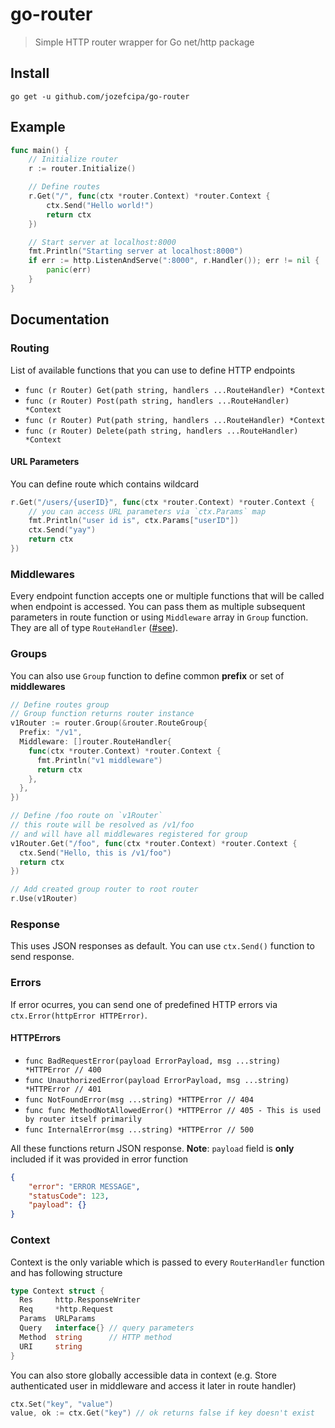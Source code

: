 # go-router
> Simple HTTP router wrapper for Go net/http package

## Install
`go get -u github.com/jozefcipa/go-router`

## Example
```go
func main() {
    // Initialize router
    r := router.Initialize()

    // Define routes
    r.Get("/", func(ctx *router.Context) *router.Context {
        ctx.Send("Hello world!")
        return ctx
    })

    // Start server at localhost:8000
    fmt.Println("Starting server at localhost:8000")
    if err := http.ListenAndServe(":8000", r.Handler()); err != nil {
        panic(err)
    }
}
```
## Documentation

### <a name="routing">Routing</a>
List of available functions that you can use to define HTTP endpoints

  - `func (r Router) Get(path string, handlers ...RouteHandler) *Context`
  - `func (r Router) Post(path string, handlers ...RouteHandler) *Context`
  - `func (r Router) Put(path string, handlers ...RouteHandler) *Context`
  - `func (r Router) Delete(path string, handlers ...RouteHandler) *Context`

#### <a name="url-params">URL Parameters</a>
You can define route which contains wildcard
```go
r.Get("/users/{userID}", func(ctx *router.Context) *router.Context {
    // you can access URL parameters via `ctx.Params` map
    fmt.Println("user id is", ctx.Params["userID"])
    ctx.Send("yay")
    return ctx
})
```

### <a name="middlewares">Middlewares</a>
Every endpoint function accepts one or multiple functions that will be called when endpoint is accessed. You can pass them as multiple subsequent parameters in route function or using `Middleware` array in `Group` function. They are all of type `RouteHandler` (<a href="router.go#L32">#see</a>).

### <a name="groups">Groups</a>
You can also use `Group` function to define common **prefix** or set of **middlewares**
```go
// Define routes group 
// Group function returns router instance
v1Router := router.Group(&router.RouteGroup{
  Prefix: "/v1",
  Middleware: []router.RouteHandler{
    func(ctx *router.Context) *router.Context {
      fmt.Println("v1 middleware")
      return ctx
    },
  },
})

// Define /foo route on `v1Router`
// this route will be resolved as /v1/foo 
// and will have all middlewares registered for group
v1Router.Get("/foo", func(ctx *router.Context) *router.Context {
  ctx.Send("Hello, this is /v1/foo")
  return ctx
})

// Add created group router to root router
r.Use(v1Router)
```

### <a name="response">Response</a>
This uses JSON responses as default. You can use `ctx.Send()` function to send response.

### <a name="errors">Errors</a>
If error ocurres, you can send one of predefined HTTP errors via `ctx.Error(httpError HTTPError)`.
#### HTTPErrors
- `func BadRequestError(payload ErrorPayload, msg ...string) *HTTPError // 400`
- `func UnauthorizedError(payload ErrorPayload, msg ...string) *HTTPError // 401`
- `func NotFoundError(msg ...string) *HTTPError // 404`
- `func func MethodNotAllowedError() *HTTPError // 405 - This is used by router itself primarily`
- `func InternalError(msg ...string) *HTTPError // 500`

All these functions return JSON response.
**Note**: `payload` field is **only** included if it was provided in error function
```json
{
    "error": "ERROR MESSAGE",
    "statusCode": 123,
    "payload": {}
}
```

### <a name="errors">Context</a>
Context is the only variable which is passed to every `RouterHandler` function and has following structure 
```go
type Context struct {
  Res     http.ResponseWriter
  Req     *http.Request
  Params  URLParams
  Query   interface{} // query parameters
  Method  string      // HTTP method
  URI     string
}
```

You can also store globally accessible data in context (e.g. Store authenticated user in middleware and access it later in route handler)
```go
ctx.Set("key", "value")
value, ok := ctx.Get("key") // ok returns false if key doesn't exist
```
